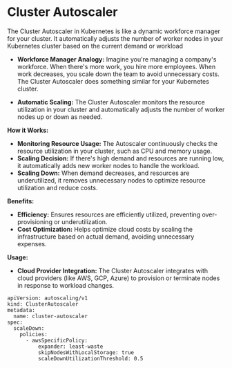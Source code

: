 # Cluster Autoscaler

The Cluster Autoscaler in Kubernetes is like a dynamic workforce manager for your cluster. It automatically adjusts the number of worker nodes in your Kubernetes cluster based on the current demand or workload

* **Workforce Manager Analogy:** Imagine you're managing a company's workforce. When there's more work, you hire more employees. When work decreases, you scale down the team to avoid unnecessary costs. The Cluster Autoscaler does something similar for your Kubernetes cluster.

* **Automatic Scaling:** The Cluster Autoscaler monitors the resource utilization in your cluster and automatically adjusts the number of worker nodes up or down as needed.

**How it Works:**

* **Monitoring Resource Usage:** The Autoscaler continuously checks the resource utilization in your cluster, such as CPU and memory usage.
* **Scaling Decision:** If there's high demand and resources are running low, it automatically adds new worker nodes to handle the workload.
* **Scaling Down:** When demand decreases, and resources are underutilized, it removes unnecessary nodes to optimize resource utilization and reduce costs.

**Benefits:**

* **Efficiency:** Ensures resources are efficiently utilized, preventing over-provisioning or underutilization.
* **Cost Optimization:** Helps optimize cloud costs by scaling the infrastructure based on actual demand, avoiding unnecessary expenses.

**Usage:**
* **Cloud Provider Integration:** The Cluster Autoscaler integrates with cloud providers (like AWS, GCP, Azure) to provision or terminate nodes in response to workload changes.

```
apiVersion: autoscaling/v1
kind: ClusterAutoscaler
metadata:
  name: cluster-autoscaler
spec:
  scaleDown:
    policies:
      - awsSpecificPolicy:
          expander: least-waste
          skipNodesWithLocalStorage: true
          scaleDownUtilizationThreshold: 0.5
```
